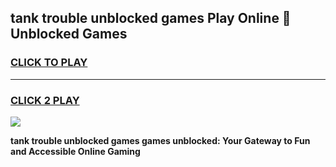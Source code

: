 
## tank trouble unblocked games Play Online 👋 Unblocked Games
<h3>
<a href="https://premium.freeplayer.one?title=tank_trouble_unblocked_games&ref=19F">CLICK TO PLAY</a></h3>
<hr>

<h3>
<a href="https://premium.freeplayer.one?title=tank_trouble_unblocked_games&ref=19F">CLICK 2 PLAY</a>
  
</h3>

<a href="https://premium.freeplayer.one?title=tank_trouble_unblocked_games&ref=19F"><img src="https://clearcache.store/games.png"></a>


**tank trouble unblocked games games unblocked: Your Gateway to Fun and Accessible Online Gaming**
